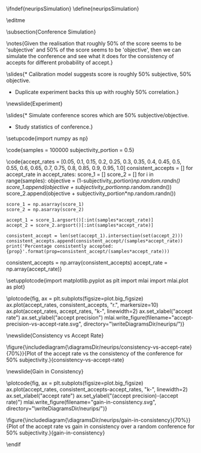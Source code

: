 \ifndef{neuripsSimulation}
\define{neuripsSimulation}

\editme

\subsection{Conference Simulation}

\notes{Given the realisation that roughly 50% of the score seems to be 'subjective' and 50% of the score seems to be 'objective', then we can simulate the conference and see what it does for the consistency of accepts for different probability of accept.}

\slides{* Calibration model suggests score is roughly 50% subjective, 50% objective.
* Duplicate experiment backs this up with roughly 50% correlation.}

\newslide{Experiment}

\slides{* Simulate conference scores which are 50% subjective/objective.
* Study statistics of conference.}

\setupcode{import numpy as np}

\code{samples = 100000
subjectivity_portion = 0.5}

\code{accept_rates = [0.05, 0.1, 0.15, 0.2, 0.25, 0.3, 0.35, 0.4, 0.45, 0.5, 0.55, 0.6, 0.65, 0.7, 0.75, 0.8, 0.85, 0.9, 0.95, 1.0]
consistent_accepts = []
for accept_rate in accept_rates:
	score_1 = []
	score_2 = []
	for i in range(samples):
		objective = (1-subjectivity_portion)*np.random.randn()
		score_1.append(objective + subjectivity_portion*np.random.randn())
		score_2.append(objective + subjectivity_portion*np.random.randn())

	score_1 = np.asarray(score_1)
	score_2 = np.asarray(score_2)

	accept_1 = score_1.argsort()[:int(samples*accept_rate)]
	accept_2 = score_2.argsort()[:int(samples*accept_rate)]

	consistent_accept = len(set(accept_1).intersection(set(accept_2)))
	consistent_accepts.append(consistent_accept/(samples*accept_rate))
	print('Percentage consistently accepted: {prop}'.format(prop=consistent_accept/(samples*accept_rate)))

consistent_accepts = np.array(consistent_accepts)
accept_rate = np.array(accept_rate)}

\setupplotcode{import matplotlib.pyplot as plt
import mlai
import mlai.plot as plot}

\plotcode{fig, ax = plt.subplots(figsize=plot.big_figsize)
ax.plot(accept_rates, consistent_accepts, "r.", markersize=10)
ax.plot(accept_rates, accept_rates, "k-", linewidth=2)
ax.set_xlabel("accept rate")
ax.set_ylabel("accept precision")
mlai.write_figure(filename="accept-precision-vs-accept-rate.svg",
                  directory="\writeDiagramsDir/neurips/")}

\newslide{Consistency vs Accept Rate}

\figure{\includediagram{\diagramsDir/neurips/consistency-vs-accept-rate}{70%}}{Plot of the accept rate vs the consistency of the conference for 50% subjectivity.}{consistency-vs-accept-rate}

\newslide{Gain in Consistency}

\plotcode{fig, ax = plt.subplots(figsize=plot.big_figsize)
ax.plot(accept_rates, consistent_accepts-accept_rates, "k-", linewidth=2)
ax.set_xlabel("accept rate")
ax.set_ylabel("(accept precision)-(accept rate)")
mlai.write_figure(filename="gain-in-consistency.svg",
                  directory="\writeDiagramsDir/neurips/")}

\figure{\includediagram{\diagramsDir/neurips/gain-in-consistency}{70%}}{Plot of the accept rate vs gain in consistency over a random conference for 50% subjectivity.}{gain-in-consistency}

\endif
